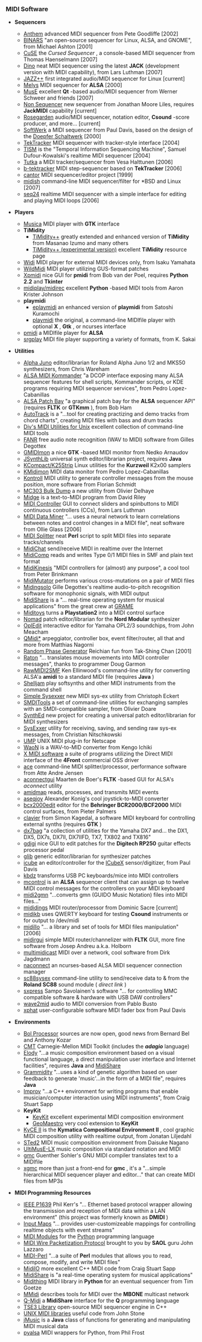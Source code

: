 ### MIDI Software

  * **Sequencers**
    * [Anthem](http://anthem.sourceforge.net) advanced MIDI sequencer from Pete Goodliffe [2002] 
    * [BINARS](http://binars.sourceforge.net/) "an open-source sequencer for Linux, ALSA, and GNOME", from Michael Ashton [2001] 
    * [CuSE](http://www.informatik.uni-mannheim.de/pi4.data/content/projects/cuse/index_en.html) the _Cursed Sequencer_ , a console-based MIDI sequencer from Thomas Haenselmann [2007] 
    * [Dino](http://dino.nongnu.org/) neat MIDI sequencer using the latest **JACK** (development version with MIDI capability), from Lars Luthman [2007] 
    * [JAZZ++](http://jazzplusplus.sourceforge.net/) first integrated audio/MIDI sequencer for Linux [current] 
    * [Melys](http://www.parabola.demon.co.uk/melys/index.html) MIDI sequencer for **ALSA** [2000] 
    * [MusE](http://muse-sequencer.org/) excellent **Qt** -based audio/MIDI sequencer from Werner Schweer and friends [2007] 
    * [Non Sequencer](http://non.tuxfamily.org/) new sequencer from Jonathan Moore Liles, requires **JackMIDI** capability [current] 
    * [Rosegarden](http://www.rosegardenmusic.com/) audio/MIDI sequencer, notation editor, **Csound** -score producer, and more... [current] 
    * [SoftWerk](http://softwerk.sourceforge.net) a MIDI sequencer from Paul Davis, based on the design of the [Doepfer Schaltwerk](http://www.doepfer.com/swe.htm) [2000] 
    * [TekTracker](http://vektor.ca/audio/ttrk/) MIDI sequencer with tracker-style interface [2004] 
    * [TISM](http://tism.sourceforge.net) is the "Temporal Information Sequencing Machine", Samuel Dufour-Kowalski's realtime MIDI sequencer [2004] 
    * [Tutka](http://www.freesoftware.fsf.org/tutka/) a MIDI tracker/sequencer from Vesa Halttunen [2006] 
    * [b-tektracker](https://sourceforge.net/projects/bttrk/) MIDI step-sequencer based on **TekTracker** [2006] 
    * [cantor](ftp://ftp.bath.ac.uk/pub/eespjl/cantor/) MIDI sequencer/editor project [1999] 
    * [midish](http://caoua.org/midish/) command-line MIDI sequencer/filter for *BSD and Linux [2007] 
    * [seq24](http://filter24.org/seq24/) realtime MIDI sequencer with a simple interface for editing and playing MIDI loops [2006] 

  * **Players**
    * [Musica](http://www-ict.its.tudelft.nl/~erik/open-source/musica/) MIDI player with **GTK** interface 
    * **TiMidity**
      * [TiMidity++](http://timidity.sourceforge.net/) greatly extended and enhanced version of **TiMidity** from Masanao Izumo and many others 
      * [TiMidity++ (experimental version)](http://timidity.s11.xrea.com/index.en.html) excellent **TiMidity** resource page 
    * [Widi](http://www.ne.jp/asahi/i/yamahata/widi/index.html) MIDI player for external MIDI devices only, from Isaku Yamahata 
    * [WildMidi](http://wildmidi.sourceforge.net/index.html) MIDI player utilizing GUS-format patches 
    * [Xpmidi](http://www.mellowood.ca/xpmidi/index.html) nice GUI for **pmidi** from Bob van der Poel, requires **Python 2.2** and **Tkinter**
    * [midiplay/midirec](http://www.akjmusic.com/software) excellent **Python** -based MIDI tools from Aaron Krister Johnson 
    * **playmidi**
      * [eplaymidi](http://www.ueda.info.waseda.ac.jp/%7Esatoshi/midi/midi-e.html) an enhanced version of **playmidi** from Satoshi Kuramochi 
      * [playmidi](http://playmidi.sourceforge.net/) the original, a command-line MIDIfile player with optional **X** , **Gtk** , or ncurses interface 
    * [pmidi](http://www.parabola.demon.co.uk/alsa/pmidi.html) a MIDIfile player for **ALSA**
    * [srgplay](http://www.geocities.com/Tokyo/Pagoda/2842/eindex.html) MIDI file player supporting a variety of formats, from K. Sakai 

  * **Utilities**
    * [Alpha Juno](http://www.chriswareham.demon.co.uk/software/alphajuno/index.html) editor/librarian for Roland Alpha Juno 1/2 and MKS50 synthesizers, from Chris Wareham 
    * [ALSA MIDI Kommander](http://kmetronome.sourceforge.net/kaseq/) "a DCOP interface exposing many ALSA sequencer features for shell scripts, Kommander scripts, or KDE programs requiring MIDI sequencer services", from Pedro Lopez-Cabanillas 
    * [ALSA Patch Bay](http://pkl.net/~node/software/alsa-patch-bay/) "a graphical patch bay for the **ALSA** sequencer API" (requires **FLTK** or **GTKmm** ), from Bob Ham 
    * [AutoTrack](http://www.cs.cas.cz/~ratschan/autotrack/) is a "...tool for creating practizing and demo tracks from chord charts", creating MIDI files with bass and drum tracks 
    * [Div's MIDI Utilities for Unix](http://www.sreal.com:8000/~div/midi-utilities/) excellent collection of command-line MIDI tools 
    * [FANR](http://gna.org/projects/fanr) free audio note recognition (WAV to MIDI) software from Gilles Degottex 
    * [GMIDImon](http://home.gna.org/gmidimonitor/) a nice **GTK** -based MIDI monitor from Nedko Arnaudov 
    * [JSynthLib](http://www.jsynthlib.org) universal synth editor/librarian project, requires **Java**
    * [KCompact/K25Strip](http://www-lehre.inf.uos.de/~mhalbrue/) Linux utilities for the **Kurzweil** K2x00 samplers 
    * [KMidimon](http://kmetronome.sourceforge.net/kmidimon/) MIDI data monitor from Pedro Lopez-Cabanillas 
    * [Kontroll](http://tapas.affenbande.org/?page_id=42) MIDI utility to generate controller messages from the mouse position, more software from Florian Schmidt 
    * [MC303 Bulk Dump](http://sourceforge.net/projects/portmanlinux) a new utility from Olivier Delhaye 
    * [Midge](http://www.undef.org.uk/code/midge/) is a text-to-MIDI program from David Riley 
    * [MIDI Controller](http://sourceforge.net/projects/midicontrol/) GUI to connect sliders and spinbuttons to MIDI continuous controllers (CCs), from Lars Luthman 
    * [MIDI Data Miner](http://www.blackholeprojector.com/mdm.html) "... uses a neural network to learn correlations between notes and control changes in a MIDI file", neat software from Ollie Glass [2006] 
    * [MIDI Splitter](http://interglacial.com/~sburke/pub/midi_splitter.pl) neat **Perl** script to split MIDI files into separate tracks/channels 
    * [MidiChat](http://www.bonneville.nl/software/MidiChat/) send/receive MIDI in realtime over the Internet 
    * [MidiComp](http://midicomp.opensrc.org/) reads and writes Type 0/1 MIDI files in SMF and plain text format 
    * [MidiKinesis](http://www.sci.ccny.cuny.edu/~brinkman/) "MIDI controllers for (almost) any purpose", a cool tool from Peter Brinkmann 
    * [MidiMutator](http://www.algonet.se/~val/MM/MidiMutator.html) performs various cross-mutations on a pair of MIDI files 
    * [Midingsolo](http://home.gna.org/midingsolo/) Gille Degottex's realtime audio-to-pitch recognition software for monophonic signals, with MIDI output 
    * [MidiShare](http://midishare.sourceforge.net/) is a "... real-time operating system for musical applications" from the great crew at [GRAME](http://www.grame.fr/Research/)
    * [Miditoys](http://miditoys.sourceforge.net/) turns a **Playstation2** into a MIDI control surface 
    * [Nomad](http://nmedit.sourceforge.net/index.html) patch editor/librarian for the **Nord Modular** synthesizer 
    * [OplEdit](http://www.ugcs.caltech.edu/~john/computer/opledit/) interactive editor for Yamaha OPL2/3 soundchips, from John Meacham 
    * [QMidi*](http://alsamodular.sourceforge.net/) arpeggiator, controller box, event filter/router, all that and more from Matthias Nagorni 
    * [Random Phase Generator](http://phase.sourceforge.net/) Reichian fun from Tak-Shing Chan [2001] 
    * [Raton](http://home.earthlink.net/~gmoonlit/raton/raton.html) "... translates mouse movements into MIDI controller messages", thanks to programmer Doug Garmon 
    * [RawMIDI2SMF](http://www.geocities.com/kellinwood/rawmidi2smf/index.html) Ken Ellinwood's command-line utility for converting ALSA'a **amidi** to a standard MIDI file (requires **Java** ) 
    * [Shelljam](http://shelljam.sourceforge.net/) play softsynths and other MIDI instruments from the command shell 
    * [Simple Sysexxer](http://www.christeck.de/) new MIDI sys-ex utility from Christoph Eckert 
    * [SMDITools](http://nolv.free.fr/SMDITools/) a set of command-line utilities for exchanging samples with an SMDI-compatible sampler, from Olivier Doare
    * [SynthEd](http://synthed.sourceforge.net/) new project for creating a universal patch editor/librarian for MIDI synthesizers 
    * [SysExxer](http://sysexxer.sourceforge.net/) utility for receiving, saving, and sending raw sys-ex messages, from Christian Nitschkowski 
    * [UMP](http://unixmidiplugin.tripod.com/) UNIX MIDI plug-in for Netscape 
    * [WaoN](http://www.kichiki.com/WAON/waon.html) is a WAV-to-MID converter from Kengo Ichiki 
    * [X MIDI software](http://www.4front-tech.com/dmguide/dmintro.html) a suite of programs utilizing the Direct MIDI interface of the **4Front** commercial OSS driver 
    * [ace](http://www.atte.dk/ace/) command-line MIDI splitter/processor, performance software from Atte Andre Jensen 
    * [aconnectgui](http://www.iua.upf.es/~mdeboer/projects/aconnectgui/) Maarten de Boer's **FLTK** -based GUI for ALSA's _aconnect_ utility 
    * [amidmap](http://www.cowlark.com/amidimap.html) reads, processes, and transmits MIDI events 
    * [aseqjoy](http://terminatorx.org/aseqjoy.html) Alexander Konig's cool joystick-to-MIDI converter 
    * [bcx2000edit](http://freebob.sourceforge.net/old/bcx2000edit.tar.gz) editor for the **Behringer BCR2000/BCF2000** MIDI control surfaces, from Pieter Palmers 
    * [clavier](http://helgo.net/simon/clavier/) from Simon Kagedal, a software MIDI keyboard for controlling external synths (requires **GTK** ) 
    * [dx7bag](http://www.teaser.fr/~amajorel/dx7bag/) "a collection of utilities for the Yamaha DX7 and... the DX1, DX5, DX7s, DX7II, DX7IIFD, TX7, TX802 and TX816" 
    * [gdigi](http://desowin.org/gdigi/) nice GUI to edit patches for the **Digitech RP250** guitar effects processor pedal 
    * [glib](http://www.nosuch.com/glib/) generic editor/librarian for synthesizer patches 
    * [icube](http://www.equalarea.com/paul/icube/) an editor/controller for the [ICubeX](http://www.infusionsystems.com) sensor/digitizer, from Paul Davis 
    * [kbdz](http://sourceforge.net/projects/nahlwe/) transforms USB PC keyboards/mice into MIDI controllers 
    * [mcontrol](http://personal.telefonica.terra.es/web/soudfontcombi/mcontrol.html) is an **ALSA** sequencer client that can assign up to twelve MIDI control messages for the controllers on your MIDI keyboard 
    * [midi2gmn](http://www.informatik.tu-darmstadt.de/AFS/GUIDO/impl.html) "...converts gmn (GUIDO Music Notation) files into MIDI files..." 
    * [mididings](http://das.nasophon.de/mididings/) MIDI router/processor from Dominic Sacre [current] 
    * [midikb](http://helgo.net/simon/midikb/) uses QWERTY keyboard for testing **Csound** instruments or for output to /dev/midi 
    * [midillo](http://kin.klever.net/midillo/) "... a library and set of tools for MIDI files manipulation" [2006] 
    * [midirgui](http://personal.telefonica.terra.es/web/soudfontcombi/midirgui.html) simple MIDI router/channelizer with **FLTK** GUI, more fine software from Josep Andreu a.k.a. Holborn 
    * [multimidicast](http://llg.cubic.org/tools/multimidicast/) MIDI over a network, cool software from Dirk Jagdmann 
    * [naconnect](http://nedko.arnaudov.name/soft/naconnect/) an ncurses-based ALSA MIDI sequencer connection manager 
    * [sc88sysex](http://perso.wanadoo.es/plcl/misc/sc88sysex-0.1.tar.gz) command-line utility to send/receive data to & from the **Roland SC88** sound module ( _direct link_ ) 
    * [sxpress](http://www.helsinki.fi/~stsavola/software/) Sampo Savolainen's software "... for controlling MMC compatible software & hardware with USB DAW controllers" 
    * [wave2mid](http://wave2mid.sourceforge.net/index-en.html) audio to MIDI conversion from Pablo Busto 
    * [xphat](http://www.equalarea.com/paul/xphat/) user-configurable software MIDI fader box from Paul Davis 

  * **Environments**
    * [Bol Processor](http://bolprocessor.sourceforge.net/) sources are now open, good news from Bernard Bel and Anthony Kozar 
    * [CMT](http://www.cs.cmu.edu/afs/cs.cmu.edu/project/music/web/cmt/unix/cmt.tar.Z) Carnegie-Mellon MIDI Toolkit (includes the **_adagio_** language) 
    * [Elody](http://www.grame.fr/Elody/) "...a music composition environment based on a visual functional language, a direct manipulation user interface and Internet facilities", requires **Java** and [MidiShare](http://www.grame.fr/MidiShare/)
    * [Grammidity](http://grammidity.sourceforge.net/) "...uses a kind of genetic algorithm based on user feedback to generate 'music'...in the form of a MIDI file", requires **Java**
    * [Improv](http://improv.sapp.org/) "...a C++ environment for writing programs that enable musician/computer interaction using MIDI instruments", from Craig Stuart Sapp 
    * **KeyKit**
      * [KeyKit](http://www.nosuch.com/keykit/index.html) excellent experimental MIDI composition environment 
      * [GeoMaestro](http://www.zogotounga.net/GM/eGM0.html) very cool extension to **KeyKit**
    * [KyCE II](http://www.bitminds.net/kymatica/index.php/Software/KyCE) is the **Kymatica Compositional Environment II** , cool graphic MIDI composition utility with realtime output, from Jonatan Liljedahl 
    * [STed2](http://sted2.sourceforge.net) MIDI music composition environment from Daisuke Nagano 
    * [UltiMusE-LX](http://hometown.aol.com/knudsenmj/myhomepage/umuselx.htm) music composition via standard notation and MIDI 
    * [gmc](http://www.geocities.com/SiliconValley/Software/8918/linux/index.html) Guenther Sohler's GNU MIDI compiler translates text to a MIDIfile 
    * [xgmc](http://mitglied.lycos.de/gsohler/linux/xgmc/) more than just a front-end for **gmc** , it's a "...simple hierarchical MIDI sequencer player and editor..." that can create MIDI files from MP3s 

  * **MIDI Programming Resources**
    * [IEEE P1639](http://www.plus24.com/ieeep1639/) Phil Kerr's "... Ethernet based protocol wrapper allowing the transmission and reception of MIDI data within a LAN environment" (this project was formerly known as **DMIDI** ) 
    * [Input Maps](http://soundtank.sourceforge.net/input_maps/) "... provides user-customizeable mappings for controlling realtime objects with event streams" 
    * [MIDI Modules](ftp://ftp.cwi.nl/pub/jack/python/) for the [Python](http://andrich.net/python/) programming language 
    * [MIDI Wire Packetization Protocol](http://www.cs.berkeley.edu/~lazzaro/sa/pubs/txt/current-mwpp.txt) brought to you by **SAOL** guru John Lazzaro 
    * [MIDI-Perl](http://www.speech.cs.cmu.edu/~sburke/pub/perl_midi/) "...a suite of **Perl** modules that allows you to read, compose, modify, and write MIDI files" 
    * [MidiIO](http://midiio.sapp.org) more excellent C++ MIDI code from Craig Stuart Sapp 
    * [MidiShare](http://midishare.sourceforge.net/) is "a real-time operating system for musical applications" 
    * [Midithing](http://www.quitte.de/midithing.html) MIDI library in **Python** for an eventual sequencer from Tim Goetze 
    * [MMidi](http://www.cs.virginia.edu/~bah6f/mmidi/) describes tools for MIDI over the **MBONE** multicast network 
    * [Q-Midi](http://q-lang.sourceforge.net/) a **MidiShare** interface for the **Q** programming language 
    * [TSE3 Library](http://TSE3.sourceforge.net) open-source MIDI sequencer engine in C++ 
    * [UNIX MIDI libraries](http://jedi.ks.uiuc.edu/~johns/projects/midid/) useful code from John Stone 
    * [jMusic](http://jmusic.ci.qut.edu.au/) is a **Java** class of functions for generating and manipulating MIDI musical data 
    * [pyalsa](http://bitglue.com/pyalsa) MIDI wrappers for Python, from Phil Frost  

